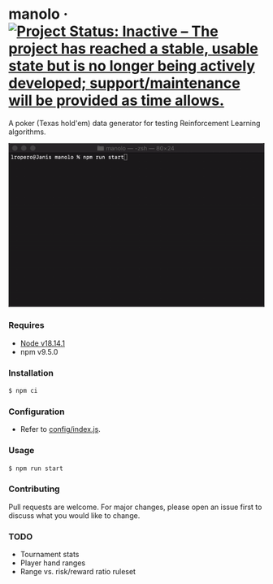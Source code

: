 # manolo &middot; [![Project Status: Inactive – The project has reached a stable, usable state but is no longer being actively developed; support/maintenance will be provided as time allows.](https://www.repostatus.org/badges/latest/inactive.svg)](https://www.repostatus.org/#inactive)

A poker (Texas hold'em) data generator for testing Reinforcement Learning algorithms.

<img src="manolo.gif?raw=true" width="600">

### Requires

- [Node v18.14.1](https://nodejs.org/)
- npm v9.5.0

### Installation

```sh
$ npm ci
```

### Configuration

- Refer to [config/index.js](https://github.com/lropero/manolo/blob/master/config/index.js).

### Usage

```sh
$ npm run start
```

### Contributing

Pull requests are welcome. For major changes, please open an issue first to discuss what you would like to change.

### TODO

- Tournament stats
- Player hand ranges
- Range vs. risk/reward ratio ruleset
